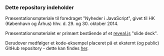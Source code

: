 ### Dette repository indeholder ###

Præsentationsmateriale til foredraget "Nyheder i JavaScript", givet til HK (København og Århus) hhv. d. 29. og 30. oktober 2014.

Præsentationsmaterialet er primært bestående af et [reveal.js](http://lab.hakim.se/reveal-js/#/) "slide deck".

Derudover medfølger et kode-eksempel placeret på et eksternt (og public) GitHub repository - dette kan findes [her](https://github.com/askarby/appacademy_nyheder_i_javascript_2014).
